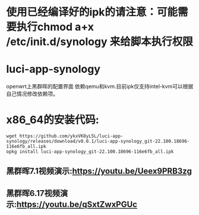 # 使用已经编译好的ipk的请注意：可能需要执行chmod a+x /etc/init.d/synology 来给脚本执行权限
# luci-app-synology
openwrt上黑群晖的配置界面
依赖qemu和kvm.目前ipk仅支持intel-kvm可以根据自己情况修改依赖项。

# x86_64的安装代码:
```
wget https://github.com/ykxVK8yL5L/luci-app-synology/releases/download/v0.0.1/luci-app-synology_git-22.100.18696-116e6fb_all.ipk
opkg install luci-app-synology_git-22.100.18696-116e6fb_all.ipk
```
## 黑群晖7.1视频演示:<https://youtu.be/Ueex9PRB3zg>
## 黑群晖6.17视频演示:<https://youtu.be/qSxtZwxPGUc>
